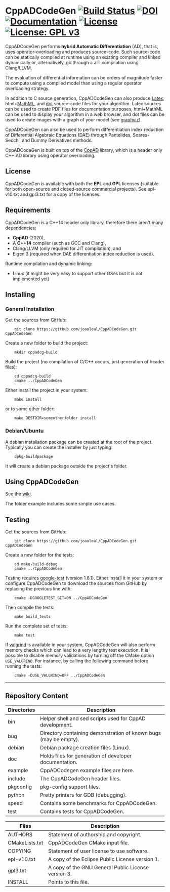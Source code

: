 # CppADCodeGen [![Build Status](https://travis-ci.org/joaoleal/CppADCodeGen.svg?branch=master)](https://travis-ci.org/joaoleal/CppADCodeGen) [![DOI](https://zenodo.org/badge/20828/joaoleal/CppADCodeGen.svg)](https://zenodo.org/badge/latestdoi/20828/joaoleal/CppADCodeGen) [![Documentation](https://codedocs.xyz/joaoleal/CppADCodeGen.svg)](https://codedocs.xyz/joaoleal/CppADCodeGen/) [![License](https://img.shields.io/badge/License-EPL%201.0-blue.svg)](https://opensource.org/licenses/EPL-1.0) [![License: GPL v3](https://img.shields.io/badge/License-GPL%20v3-blue.svg)](http://www.gnu.org/licenses/gpl-3.0)

CppADCodeGen performs **hybrid Automatic Differentiation** (AD), that is, uses 
operator-overloading and produces source-code. Such source-code can be 
statically compiled at runtime using an existing compiler and linked dynamically 
or, alternatively, go through a JIT compilation using Clang/LLVM.

The evaluation of differential information can be orders of magnitude faster
to compute using a compiled model than using a regular operator overloading
strategy.

In addition to C source generation, CppADCodeGen can also produce
 [Latex](http://www.latex-project.org/),
 html+[MathML](http://www.w3.org/Math/), and
 [dot](https://en.wikipedia.org/wiki/DOT_%28graph_description_language%29)
 source-code files for your algorithm.
Latex sources can be used to create PDF files for documentation purposes,
html+MathML can be used to display your algorithm in a web browser, and
dot files can be used to create images with a graph of your model
(see [graphviz](http://graphviz.org/)).

CppADCodeGen can also be used to perform differentiation index reduction of
Differential Algebraic Equations (DAE) through Pantelides, Soares-Secchi, and Dummy
Derivatives methods.

CppADCodeGen is built on top of the [CppAD](http://www.coin-or.org/CppAD)
library, which is a header only C++ AD library using operator overloading.

## License ##

CppADCodeGen is available with both the **EPL** and **GPL** licenses
(suitable for both open-source and closed-source commercial projects).
See epl-v10.txt and gpl3.txt for a copy of the licenses.

## Requirements ##

CppADCodeGen is a C++14 header only library, therefore there aren't many dependencies:

 - **CppAD** (2020),
 - A **C++14** compiler (such as GCC and Clang),
 - Clang/LLVM (only required for JIT compilation), and
 - Eigen 3 (required when DAE differentiation index reduction is used).

Runtime compilation and dynamic linking:
 - Linux (it might be very easy to support other OSes but it is not implemented yet)

## Installing ##

### General installation ###

Get the sources from GitHub:
```
    git clone https://github.com/joaoleal/CppADCodeGen.git CppADCodeGen
```
Create a new folder to build the project:
```
    mkdir cppadcg-build
```
Build the project (no compilation of C/C++ occurs, just generation of header files):
```
    cd cppadcg-build
    cmake ../CppADCodeGen
```
Either install the project in your system:
```
    make install
```
or to some other folder:
```
    make DESTDIR=someotherfolder install
```

### Debian/Ubuntu ###

A debian installation package can be created at the root of the project.
Typically you can create the installer by just typing:
```
    dpkg-buildpackage
```
It will create a debian package outside the project's folder.

## Using CppADCodeGen ##

See the [wiki](https://github.com/joaoleal/CppADCodeGen/wiki).

The folder example includes some simple use cases.

## Testing ##

Get the sources from GitHub:
```
    git clone https://github.com/joaoleal/CppADCodeGen.git CppADCodeGen
```
Create a new folder for the tests:
```
    cd make-build-debug
    cmake ../CppADCodeGen
```
Testing requires [google-test](https://github.com/google/googletest) (version 1.8.1).
Either install it in your system or configure CppADCodeGen to download the sources from GitHub by replacing the previous line with:
```
    cmake -DGOOGLETEST_GIT=ON ../CppADCodeGen 
```

Then compile the tests:
```
    make build_tests
```

Run the complete set of tests:
```
    make test
```
If [valgrind](https://valgrind.org/) is available in your system, CppADCodeGen will also perform memory checks which can
lead to a very lengthy test execution.
It is possible to disable memory validations by turning off the CMake option `USE_VALGRIND`.
For instance, by calling the following command before running the tests:
 ```
     cmake -DUSE_VALGRIND=OFF ../CppADCodeGen 
 ```
---

## Repository Content

|Directories |  Description                                                    |
|------------|-----------------------------------------------------------------|
|bin         | Helper shell and sed scripts used for CppAD development.        |
|bug         | Directory containing demonstration of known bugs (may be empty).|
|debian      | Debian package creation files (Linux).                          |
|doc         | Holds files for generation of developer documentation.          |
|example     | CppADCodegen example files are here.                            |
|include     | The CppADCodeGen header files.                                  |
|pkgconfig   | pkg-config support files.                                       |
|python      | Pretty printers for GDB (debugging).                            |
|speed       | Contains some benchmarks for CppADCodeGen.                      |
|test        | Contains tests for CppADCodeGen.                                |


| Files         |  Description                                                 |
|---------------|--------------------------------------------------------------|
|AUTHORS        | Statement of authorship and copyright.                       |
|CMakeLists.txt | CppADCodeGen CMake input file.                               |
|COPYING        | Statement of user license to use software.                   |
|epl-v10.txt    | A copy of the Eclipse Public License version 1.              |
|gpl3.txt       | A copy of the GNU General Public License version 3.          |
|INSTALL        | Points to this file.                                         |
